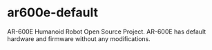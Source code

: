 # ar600e-default
AR-600E Humanoid Robot Open Source Project. AR-600E has default hardware and firmware without any modifications.
